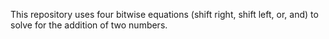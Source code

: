 This repository uses four bitwise 
equations (shift right, shift left, or, and)
to solve for the addition of two numbers. 
